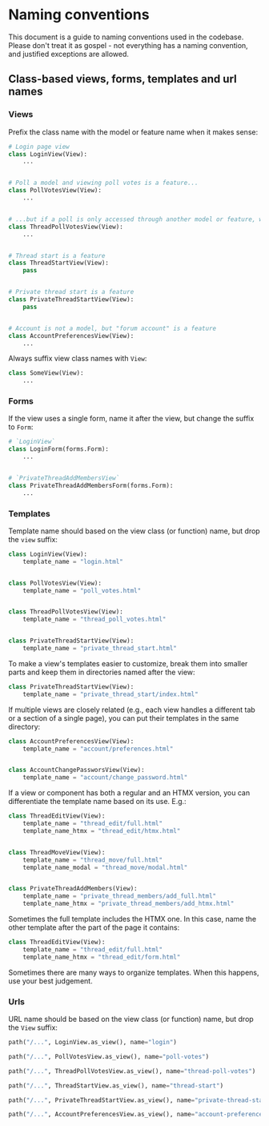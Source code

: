 # Naming conventions

This document is a guide to naming conventions used in the codebase. Please don't treat it as gospel - not everything has a naming convention, and justified exceptions are allowed.


## Class-based views, forms, templates and url names

### Views

Prefix the class name with the model or feature name when it makes sense:

```python
# Login page view
class LoginView(View):
    ...


# Poll a model and viewing poll votes is a feature...
class PollVotesView(View):
    ...


# ...but if a poll is only accessed through another model or feature, we use a compound name
class ThreadPollVotesView(View):
    ...


# Thread start is a feature
class ThreadStartView(View):
    pass


# Private thread start is a feature
class PrivateThreadStartView(View):
    pass


# Account is not a model, but "forum account" is a feature
class AccountPreferencesView(View):
    ...
```

Always suffix view class names with `View`:

```python
class SomeView(View):
    ...
```


### Forms

If the view uses a single form, name it after the view, but change the suffix to `Form`:

```python
# `LoginView`
class LoginForm(forms.Form):
    ...


# `PrivateThreadAddMembersView`
class PrivateThreadAddMembersForm(forms.Form):
    ...
```


### Templates

Template name should based on the view class (or function) name, but drop the `view` suffix:

```python
class LoginView(View):
    template_name = "login.html"


class PollVotesView(View):
    template_name = "poll_votes.html"


class ThreadPollVotesView(View):
    template_name = "thread_poll_votes.html"


class PrivateThreadStartView(View):
    template_name = "private_thread_start.html"
```

To make a view's templates easier to customize, break them into smaller parts and keep them in directories named after the view:

```python
class PrivateThreadStartView(View):
    template_name = "private_thread_start/index.html"
```

If multiple views are closely related (e.g., each view handles a different tab or a section of a single page), you can put their templates in the same directory:

```python
class AccountPreferencesView(View):
    template_name = "account/preferences.html"


class AccountChangePassworsView(View):
    template_name = "account/change_password.html"
```

If a view or component has both a regular and an HTMX version, you can differentiate the template name based on its use. E.g.:

```python
class ThreadEditView(View):
    template_name = "thread_edit/full.html"
    template_name_htmx = "thread_edit/htmx.html"


class ThreadMoveView(View):
    template_name = "thread_move/full.html"
    template_name_modal = "thread_move/modal.html"


class PrivateThreadAddMembers(View):
    template_name = "private_thread_members/add_full.html"
    template_name_htmx = "private_thread_members/add_htmx.html"
```

Sometimes the full template includes the HTMX one. In this case, name the other template after the part of the page it contains:

```python
class ThreadEditView(View):
    template_name = "thread_edit/full.html"
    template_name_htmx = "thread_edit/form.html"
```

Sometimes there are many ways to organize templates. When this happens, use your best judgement.


### Urls

URL name should be based on the view class (or function) name, but drop the `View` suffix:

```python
path("/...", LoginView.as_view(), name="login")

path("/...", PollVotesView.as_view(), name="poll-votes")

path("/...", ThreadPollVotesView.as_view(), name="thread-poll-votes")

path("/...", ThreadStartView.as_view(), name="thread-start")

path("/...", PrivateThreadStartView.as_view(), name="private-thread-start")

path("/...", AccountPreferencesView.as_view(), name="account-preferences")
```
